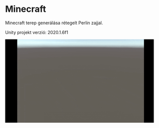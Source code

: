 # Minecraft

Minecraft terep generálása rétegelt Perlin zajjal.

Unity projekt verzió: 2020.1.6f1

![](terrainGeneration.gif)
